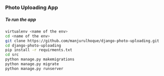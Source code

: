 ### Photo Uploading App


##### To run the app

```bash
virtualenv <name of the env>
cd <name of the env>
git clone https://github.com/manjurulhoque/django-photo-uploading.git
cd django-photo-uploading
pip install -r requirments.txt
cd src
python manage.py makemigrations
python manage.py migrate
python manage.py runserver
```